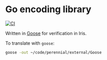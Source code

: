 # Go encoding library

[![CI](https://github.com/tchajed/marshal/actions/workflows/build.yml/badge.svg)](https://github.com/tchajed/marshal/actions/workflows/build.yml)

Written in [Goose](https://github.com/tchajed/goose) for verification in Iris.

To translate with `goose`:

```bash
goose -out ~/code/perennial/external/Goose
```
